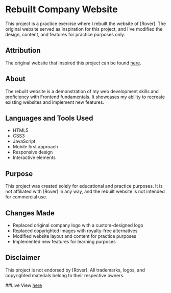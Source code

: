 # Rebuilt Company Website

This project is a practice exercise where I rebuilt the website of [Rover]. The original website served as inspiration for this project, and I've modified the design, content, and features for practice purposes only.

## Attribution

The original website that inspired this project can be found [here]([link-to-original-website](https://www.rover.com/)).

## About

The rebuilt website is a demonstration of my web development skills and proficiency with Frontend fundamentals. It showcases my ability to recreate existing websites and implement new features.

## Languages and Tools Used

- HTML5
- CSS3
- JavaScript
- Mobile first approach
- Responsive design
- Interactive elements

## Purpose

This project was created solely for educational and practice purposes. It is not affiliated with [Rover] in any way, and the rebuilt website is not intended for commercial use.

## Changes Made

- Replaced original company logo with a custom-designed logo
- Replaced copyrighted images with royalty-free alternatives
- Modified website layout and content for practice purposes
- Implemented new features for learning purposes

## Disclaimer

This project is not endorsed by [Rover]. All trademarks, logos, and copyrighted materials belong to their respective owners.

##Live View [here]()
